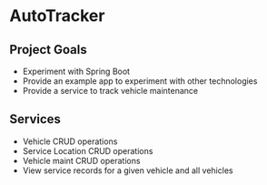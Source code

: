 # AutoTracker

## Project Goals

- Experiment with Spring Boot
- Provide an example app to experiment with other technologies
- Provide a service to track vehicle maintenance

## Services

- Vehicle CRUD operations
- Service Location CRUD operations
- Vehicle maint CRUD operations
- View service records for a given vehicle and all vehicles
 